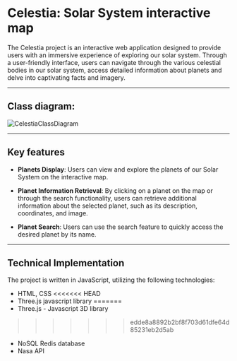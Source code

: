 # Celestia: Solar System interactive map
The Celestia project is an interactive web application designed to provide users with an immersive experience of exploring our solar system. Through a user-friendly interface, users can navigate through the various celestial bodies in our solar system, access detailed information about planets and delve into captivating facts and imagery.
___
## Class diagram:
![CelestiaClassDiagram](https://github.com/qpaljke/OOP/assets/129846613/2a436ea1-be89-4338-afac-5c45a748037d)
___
## Key features
* __Planets Display__: Users can view and explore the planets of our Solar System on the interactive map.

* __Planet Information Retrieval__: By clicking on a planet on the map or through the search functionality, users can retrieve additional information about the selected planet, such as its description, coordinates, and image.

* __Planet Search__: Users can use the search feature to quickly access the desired planet by its name.
___
## Technical Implementation
The project is written in JavaScript, utilizing the following technologies:

* HTML, CSS
<<<<<<< HEAD
* Three.js javascript library
=======
* Three.js - Javascript 3D library
>>>>>>> edde8a8892b2bf8f703d61dfe64d85231eb2d5ab
* NoSQL Redis database
* Nasa API
